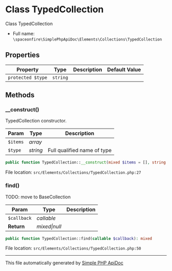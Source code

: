 # Class TypedCollection

Class TypedCollection

- Full name: `\spaceonfire\SimplePhpApiDoc\Elements\Collections\TypedCollection`

## Properties

|Property|Type|Description|Default Value|
|---|---|---|---|
|`protected $type`|<code>string</code>|||

## Methods

### __construct()

TypedCollection constructor.

|Param|Type|Description|
|---|---|---|
|`$items`|*array*||
|`$type`|*string*|Full qualified name of type|

```php
public function TypedCollection::__construct(mixed $items = [], string $type = \stdClass::class): mixed
```

File location: `src/Elements/Collections/TypedCollection.php:27`

### find()

TODO: move to BaseCollection

|Param|Type|Description|
|---|---|---|
|`$callback`|*callable*||
|**Return**|*mixed&#124;null*||

```php
public function TypedCollection::find(callable $callback): mixed
```

File location: `src/Elements/Collections/TypedCollection.php:50`

---

This file automatically generated by [Simple PHP ApiDoc](https://github.com/spaceonfire/simple-php-apidoc)